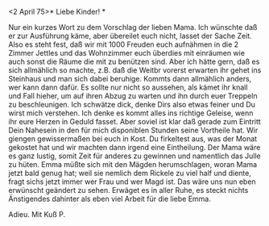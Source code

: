  <2 April 75>*
Liebe Kinder! <Fried>*

Nur ein kurzes Wort zu dem Vorschlag der lieben Mama. Ich wünschte daß er zur Ausführung käme, aber übereilet euch nicht, lasset der Sache Zeit. Also es steht fest, daß wir mit 1000 Freuden euch aufnähmen in die 2 Zimmer Jettles und das Wohnzimmer euch überdies mit einräumen wie auch sonst die Räume die mit zu benützen sind. Aber ich hätte gern, daß es sich allmählich so machte, z.B. daß die Weitbr vorerst erwarten ihr gehet ins Steinhaus und man sich dabei beruhige. Kommts dann allmählich anders, wer kann dann dafür. Es sollte nur nicht so aussehen, als kämet ihr knall und Fall hieher, um auf ihren Abzug zu warten und ihn durch euer Treppeln zu beschleunigen. Ich schwätze dick, denke Dirs also etwas feiner und Du wirst mich verstehen. Ich denke es kommt alles ins richtige Geleise, wenn ihr eure Herzen in Geduld fasset. Aber soviel ist klar daß gerade zum Eintritt Dein Nahesein in den für mich disponiblen Stunden seine Vortheile hat. Wir giengen gewissermaßen bei euch in Kost. Du firkeltest aus, was der Monat gekostet hat und wir machten dann irgend eine Eintheilung. Der Mama wäre es ganz lustig, somit Zeit für anderes zu gewinnen und namentlich das Julle zu hüten. Emma müßte sich mit den Mägden herumschlagen, woran Mama jetzt bald genug hat; weil sie nemlich dem Rickele zu viel half und diente, fragt sichs jetzt immer wer Frau und wer Magd ist. Das wäre uns nun eben erwünscht geändert zu sehen. Erwäget es in aller Ruhe, es steckt nichts Änstigendes dahinter als eben viel Arbeit für die liebe Emma.

 Adieu. Mit Kuß P.
